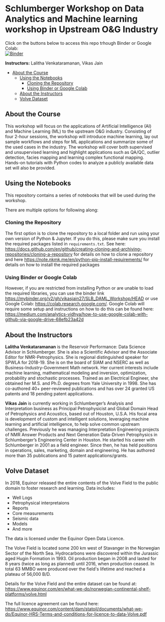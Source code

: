 # Schlumberger Workshop on Data Analytics and Machine learning workshop in Upstream O&G Industry
Click on the buttons below to access this repo trhough Binder or Google Colab:  
[![Binder](https://mybinder.org/badge_logo.svg)](https://mybinder.org/v2/gh/vikasjain27/SLB_DAML_Workshop/HEAD)

**Instructors:** Lalitha Venkataramanan, Vikas Jain

- [About the Course](#about-the-course)
  * [Using the Notebooks](#using-the-notebooks)
    + [Cloning the Repository](#cloning-the-repository)
    + [Using Binder or Google Colab](#using-binder-or-google-colab)
  * [About the Instructors](#about-the-instructors)
  * [Volve Dataset](#volve-dataset)

## About the Course

This workshop will focus on the applications of Artificial Intelligence (AI) and Machine Learning (ML) to the upstream O&G industry. Consisting of four 2-hour sessions, the workshop will introduce machine learning, lay out sample workflows and steps for ML applications and summarize some of the used cases in the industry. 
The workshop will cover both supervised and unsupervised learning and highlight applications such as QA/QC, outlier detection, facies mapping and learning complex functional mapping.
Hands-on tutorials with Python codes to analyze a publicly available data set will also be provided.

## Using the Notebooks
This repository contains a series of notebooks that will be used during the workshop. 

There are multiple options for following along:

### Cloning the Repository
The first option is to clone the repository to a local folder and run using your own version of Python & Jupyter. If you do this, please make sure you install the required packages listed in `requirements.txt`. See here: https://docs.github.com/en/github/creating-cloning-and-archiving-repositories/cloning-a-repository for details on how to clone a repository and here https://note.nkmk.me/en/python-pip-install-requirements/ for details on how to install the required packages


### Using Binder or Google Colab
However, if you are restricted from installing Python or are unable to load the required libraries, you can use the binder link https://mybinder.org/v2/gh/vikasjain27/SLB_DAML_Workshop/HEAD or use Google Colab: https://colab.research.google.com/. Google Colab will require some setup and instructions on how to do this can be found here: https://medium.com/analytics-vidhya/how-to-use-google-colab-with-github-via-google-drive-68efb23a42d


## About the Instructors

**Lalitha Venkataramanan** is the Reservoir Performance: Data Science Advisor in Schlumberger. She is also a Scientific Advisor and the Associate Editor for NMR-Petrophysics. She is regional distinguished speaker for SPWLA for 2018-19. She is on the board of SIAM and NSERC as well as Business-Industry-Government Math network. Her current interests include machine learning, mathematical modeling and inversion, optimization, probability and stochastic processes. Trained as an Electrical Engineer, she obtained her M.S. and Ph.D. degrees from Yale University in 1998. She has co-authored 40+ peer-reviewed publications and has over 24 granted US patents and 18 pending patent applications.

**Vikas Jain** is currently working in Schlumberger’s Analysis and Interpretation business as Principal Petrophysicist and Global Domain Head of Petrophysics and Acoustics, based out of Houston, U.S.A. His focal area is development of custom and intelligent solutions, leveraging machine learning and artificial intelligence, to help solve common upstream challenges. Previously he was managing Interpretation Engineering projects of NMR Answer Products and Next Generation Data-Driven Petrophysics in Schlumberger’s Engineering Center in Houston. He started his career with Schlumberger in 2001 as a field engineer. Since then, he has held positions in operations, sales, marketing, domain and engineering. He has authored more than 35 publications and 15 patent applications/grants.

## Volve Dataset
In 2018, Equinor released the entire contents of the Volve Field to the public domain to foster research and learning. 
Data includes:
- Well Logs 
- Petrophysical interpretaions
- Reports
- Core measurements
- Seismic data
- Models
- And more

The data is licensed under the Equinor Open Data Licence.

The Volve Field is located some 200 km west of Stavanger in the Norwegian Sector of the North Sea. Hydrocarbons were discovered within the Jurassic aged Hugin Formation in 1993. Oil production began in 2008 and lasted for 8 years (twice as long as planned) until 2016, when production ceased. In total 63 MMBO were produced over the field's lifetime and reached a plateau of 56,000 B/D.

Details for the Volve Field and the entire dataset can be found at: https://www.equinor.com/en/what-we-do/norwegian-continental-shelf-platforms/volve.html

The full licence agreement can be found here: https://www.equinor.com/content/dam/statoil/documents/what-we-do/Equinor-HRS-Terms-and-conditions-for-licence-to-data-Volve.pdf

